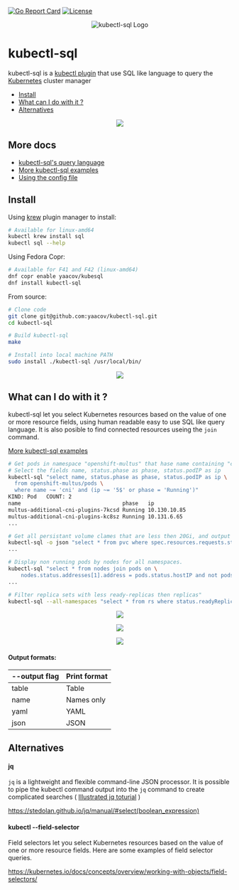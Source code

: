 
[![Go Report Card](https://goreportcard.com/badge/github.com/yaacov/kubectl-sql)](https://goreportcard.com/report/github.com/yaacov/kubectl-sql)
[![License](https://img.shields.io/badge/License-Apache%202.0-blue.svg)](https://opensource.org/licenses/Apache-2.0)

<p align="center">
  <img src="https://raw.githubusercontent.com/yaacov/kubectl-sql/master/img/kubesql-248.png" alt="kubectl-sql Logo">
</p>

# kubectl-sql

kubectl-sql is a [kubectl plugin](https://kubernetes.io/docs/tasks/extend-kubectl/kubectl-plugins/) that use SQL like language to query the [Kubernetes](https://kubernetes.io/) cluster manager

  - [Install](#install)
  - [What can I do with it ?](#what-can-i-do-with-it-)
  - [Alternatives](#alternatives)

<p align="center">
  <a href="https://asciinema.org/a/308607" target="_blank"><img src="https://asciinema.org/a/308607.svg" /></a>
<p>

## More docs

 - [kubectl-sql's query language](https://github.com/yaacov/kubectl-sql/blob/master/README_language.md)
 - [More kubectl-sql examples](https://github.com/yaacov/kubectl-sql/blob/master/README_examples.md)
 - [Using the config file](https://github.com/yaacov/kubectl-sql/blob/master/README_config.md)

## Install

Using [krew](https://sigs.k8s.io/krew) plugin manager to install:

``` bash
# Available for linux-amd64
kubectl krew install sql
kubectl sql --help
```

Using Fedora Copr:

``` bash
# Available for F41 and F42 (linux-amd64)
dnf copr enable yaacov/kubesql
dnf install kubectl-sql
```

From source:

``` bash
# Clone code
git clone git@github.com:yaacov/kubectl-sql.git
cd kubectl-sql

# Build kubectl-sql
make

# Install into local machine PATH
sudo install ./kubectl-sql /usr/local/bin/
```

<p align="center">
   <a href="https://asciinema.org/a/jPQQCjFG2qGqlZ6HKXWoQjFWa" target="_blank"><img src="https://asciinema.org/a/jPQQCjFG2qGqlZ6HKXWoQjFWa.svg" /></a>
<p>
 
## What can I do with it ?

kubectl-sql let you select Kubernetes resources based on the value of one or more resource fields, using
human readable easy to use SQL like query language. It is also posible to find connected resources useing the
`join` command.

[More kubectl-sql examples](https://github.com/yaacov/kubectl-sql/blob/master/README_examples.md)

``` bash
# Get pods in namespace "openshift-multus" that hase name containing "cni"
# Select the fields name, status.phase as phase, status.podIP as ip
kubectl-sql "select name, status.phase as phase, status.podIP as ip \
  from openshift-multus/pods \
  where name ~= 'cni' and (ip ~= '5$' or phase = 'Running')"
KIND: Pod	COUNT: 2
name                               	phase  	ip          	
multus-additional-cni-plugins-7kcsd	Running	10.130.10.85	
multus-additional-cni-plugins-kc8sz	Running	10.131.6.65 
...
```

``` bash
# Get all persistant volume clames that are less then 20Gi, and output as json.
kubectl-sql -o json "select * from pvc where spec.resources.requests.storage < 20Gi"
...
```
  
``` bash
# Display non running pods by nodes for all namespaces.
kubectl-sql "select * from nodes join pods on \
    nodes.status.addresses[1].address = pods.status.hostIP and not pods.phase ~= 'Running'" -A
...
```

``` bash
# Filter replica sets with less ready-replicas then replicas"
kubectl-sql --all-namespaces "select * from rs where status.readyReplicas < status.replicas"
```

<p align="center">
   <a href="https://asciinema.org/a/vOSwHzeOLbVhQb79ajFmql2uk" target="_blank"><img src="https://asciinema.org/a/vOSwHzeOLbVhQb79ajFmql2uk.svg" /></a>
<p>

<p align="center">
  <a href="https://asciinema.org/a/308443" target="_blank"><img src="https://asciinema.org/a/308443.svg" /></a>
<p>

<p align="center">
   <a href="https://asciinema.org/a/308434" target="_blank"><img src="https://asciinema.org/a/308434.svg" /></a>
<p>

#### Output formats:
| --output flag | Print format |
|----|---|
| table | Table |
| name | Names only |
| yaml | YAML |
| json | JSON |

## Alternatives

#### jq

`jq` is a lightweight and flexible command-line JSON processor. It is possible to
pipe the kubectl command output into the `jq` command to create complicated searches ( [Illustrated jq toturial](https://github.com/MoserMichael/jq-illustrated) )

https://stedolan.github.io/jq/manual/#select(boolean_expression)

#### kubectl --field-selector

Field selectors let you select Kubernetes resources based on the value of one or more resource fields. Here are some examples of field selector queries.

https://kubernetes.io/docs/concepts/overview/working-with-objects/field-selectors/
